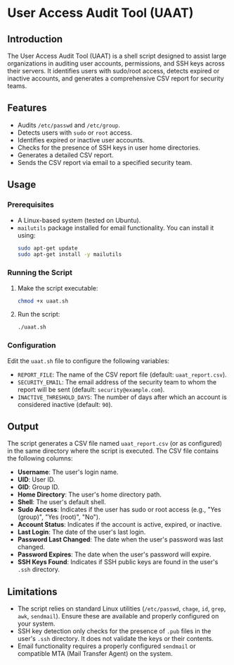 # User Access Audit Tool (UAAT)

## Introduction

The User Access Audit Tool (UAAT) is a shell script designed to assist large organizations in auditing user accounts, permissions, and SSH keys across their servers. It identifies users with sudo/root access, detects expired or inactive accounts, and generates a comprehensive CSV report for security teams.

## Features

- Audits `/etc/passwd` and `/etc/group`.
- Detects users with `sudo` or `root` access.
- Identifies expired or inactive user accounts.
- Checks for the presence of SSH keys in user home directories.
- Generates a detailed CSV report.
- Sends the CSV report via email to a specified security team.

## Usage

### Prerequisites

- A Linux-based system (tested on Ubuntu).
- `mailutils` package installed for email functionality. You can install it using:
  ```bash
  sudo apt-get update
  sudo apt-get install -y mailutils
  ```

### Running the Script

1. Make the script executable:
   ```bash
   chmod +x uaat.sh
   ```
2. Run the script:
   ```bash
   ./uaat.sh
   ```

### Configuration

Edit the `uaat.sh` file to configure the following variables:

- `REPORT_FILE`: The name of the CSV report file (default: `uaat_report.csv`).
- `SECURITY_EMAIL`: The email address of the security team to whom the report will be sent (default: `security@example.com`).
- `INACTIVE_THRESHOLD_DAYS`: The number of days after which an account is considered inactive (default: `90`).

## Output

The script generates a CSV file named `uaat_report.csv` (or as configured) in the same directory where the script is executed. The CSV file contains the following columns:

- **Username**: The user's login name.
- **UID**: User ID.
- **GID**: Group ID.
- **Home Directory**: The user's home directory path.
- **Shell**: The user's default shell.
- **Sudo Access**: Indicates if the user has sudo or root access (e.g., "Yes (group)", "Yes (root)", "No").
- **Account Status**: Indicates if the account is active, expired, or inactive.
- **Last Login**: The date of the user's last login.
- **Password Last Changed**: The date when the user's password was last changed.
- **Password Expires**: The date when the user's password will expire.
- **SSH Keys Found**: Indicates if SSH public keys are found in the user's `.ssh` directory.

## Limitations

- The script relies on standard Linux utilities (`/etc/passwd`, `chage`, `id`, `grep`, `awk`, `sendmail`). Ensure these are available and properly configured on your system.
- SSH key detection only checks for the presence of `.pub` files in the user's `.ssh` directory. It does not validate the keys or their contents.
- Email functionality requires a properly configured `sendmail` or compatible MTA (Mail Transfer Agent) on the system.


